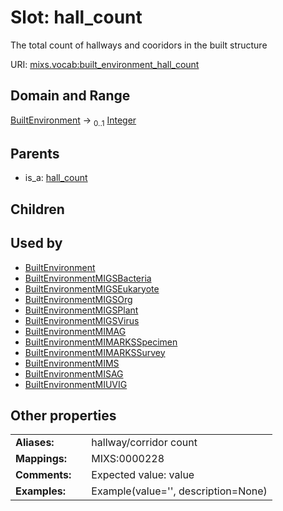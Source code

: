 
# Slot: hall_count


The total count of hallways and cooridors in the built structure

URI: [mixs.vocab:built_environment_hall_count](https://w3id.org/mixs/vocab/built_environment_hall_count)


## Domain and Range

[BuiltEnvironment](BuiltEnvironment.md) &#8594;  <sub>0..1</sub> [Integer](types/Integer.md)

## Parents

 *  is_a: [hall_count](hall_count.md)

## Children


## Used by

 * [BuiltEnvironment](BuiltEnvironment.md)
 * [BuiltEnvironmentMIGSBacteria](BuiltEnvironmentMIGSBacteria.md)
 * [BuiltEnvironmentMIGSEukaryote](BuiltEnvironmentMIGSEukaryote.md)
 * [BuiltEnvironmentMIGSOrg](BuiltEnvironmentMIGSOrg.md)
 * [BuiltEnvironmentMIGSPlant](BuiltEnvironmentMIGSPlant.md)
 * [BuiltEnvironmentMIGSVirus](BuiltEnvironmentMIGSVirus.md)
 * [BuiltEnvironmentMIMAG](BuiltEnvironmentMIMAG.md)
 * [BuiltEnvironmentMIMARKSSpecimen](BuiltEnvironmentMIMARKSSpecimen.md)
 * [BuiltEnvironmentMIMARKSSurvey](BuiltEnvironmentMIMARKSSurvey.md)
 * [BuiltEnvironmentMIMS](BuiltEnvironmentMIMS.md)
 * [BuiltEnvironmentMISAG](BuiltEnvironmentMISAG.md)
 * [BuiltEnvironmentMIUVIG](BuiltEnvironmentMIUVIG.md)

## Other properties

|  |  |  |
| --- | --- | --- |
| **Aliases:** | | hallway/corridor count |
| **Mappings:** | | MIXS:0000228 |
| **Comments:** | | Expected value: value |
| **Examples:** | | Example(value='', description=None) |

